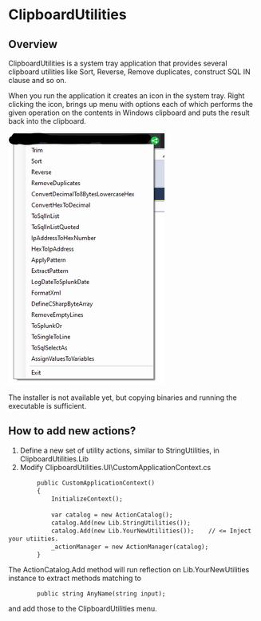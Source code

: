 # ClipboardUtilities

## Overview

ClipboardUtilities is a system tray application that provides several clipboard utilities like Sort, Reverse, Remove duplicates, construct SQL IN clause and so on.

When you run the application it creates an icon in the system tray. Right clicking the icon, brings up menu with options each of which performs the given operation on the contents in Windows clipboard and puts the result back into the clipboard.

![ClipboardUtilities](https://github.com/hlsupe/ClipboardUtilities/blob/master/ClipboardUtilities.png)

The installer is not available yet, but copying binaries and running the executable is sufficient.

## How to add new actions?
1. Define a new set of utility actions, similar to StringUtilities, in ClipboardUtilities.Lib
2. Modify ClipboardUtilities.UI\CustomApplicationContext.cs 

```CSharp
		public CustomApplicationContext() 
		{
			InitializeContext();
			
			var catalog = new ActionCatalog();
			catalog.Add(new Lib.StringUtilities());
			catalog.Add(new Lib.YourNewUtilities());	// <= Inject your utiities.
			_actionManager = new ActionManager(catalog);
		}
```

The ActionCatalog.Add method will run reflection on Lib.YourNewUtilities instance to extract methods matching to 

```Csharp
		public string AnyName(string input);
```
and add those to the ClipboardUtilities menu.
